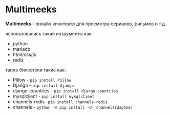 # Multimeeks
**Multimeeks** - онлайн кинотеатр для просмотра сериалов, фильмов и т.д

использовались такие интрументы как:
 + python
 + mariadb
 + html/css/js
 + redis

тагже билеотеки такие как:
    
+ Pillow  - `pip install Pillow`
+ Django - `pip install django`
+ django-countries - `pip install django-countries`
+ mysqlclient - `pip install mysqlclient`
+ channels-redis -`pip install channels-redis`
+ channels - `python -m pip install -U 'channels[daphne]'`